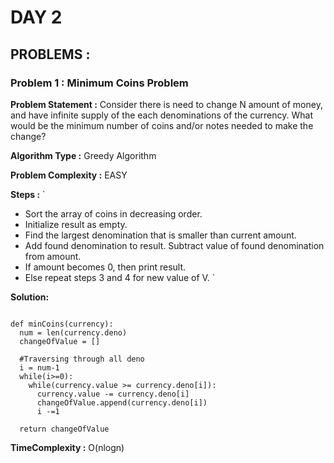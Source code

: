 # DAY 2 

## PROBLEMS : 

### Problem 1 : Minimum Coins Problem

**Problem Statement :**
Consider there is need to change N amount of money, and have infinite supply of the each denominations of the currency.
What would be the minimum number of coins and/or notes needed to make the change?

**Algorithm Type :** Greedy Algorithm

**Problem Complexity :** EASY

**Steps :**
`
  - Sort the array of coins in decreasing order.
  - Initialize result as empty.
  - Find the largest denomination that is smaller than current amount.
  - Add found denomination to result. Subtract value of found denomination from amount.
  - If amount becomes 0, then print result.
  - Else repeat steps 3 and 4 for new value of V.
`

**Solution:**

```python3

def minCoins(currency):
  num = len(currency.deno)
  changeOfValue = []

  #Traversing through all deno
  i = num-1
  while(i>=0):
    while(currency.value >= currency.deno[i]):
      currency.value -= currency.deno[i]
      changeOfValue.append(currency.deno[i])
      i -=1

  return changeOfValue 
```
**TimeComplexity :** O(nlogn)


